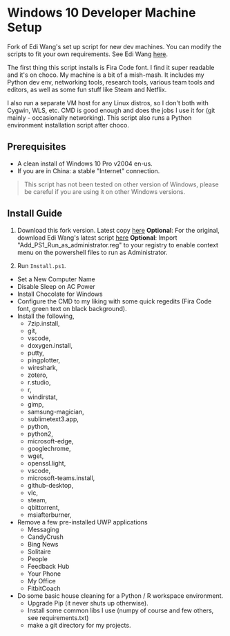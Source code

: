 # Windows 10 Developer Machine Setup
Fork of Edi Wang's set up script for new dev machines. You can modify the scripts to fit your own requirements.
See Edi Wang [here](https://github.com/EdiWang).

The first thing this script installs is Fira Code font. I find it super readable and it's on choco.
My machine is a bit of a mish-mash. It includes my Python dev env, networking tools, research tools, various team tools and editors, as well as some fun stuff like Steam and Netflix.

I also run a separate VM host for any Linux distros, so I don't both with Cygwin, WLS, etc. CMD is good
enough and does the jobs I use it for (git mainly - occasionally networking).
This script also runs a Python environment installation script after choco.

## Prerequisites

- A clean install of Windows 10 Pro v2004 en-us.
- If you are in China: a stable "Internet" connection.

> This script has not been tested on other version of Windows, please be careful if you are using it on other Windows versions.

## Install Guide

1. Download this fork version. Latest copy [here](https://github.com/albert118/EnvSetup/blob/master/Install.ps1)
	**Optional**: For the original, download Edi Wang's latest script [here](https://raw.githubusercontent.com/EdiWang/EnvSetup/master/Install.ps1)
	**Optional**: Import "Add_PS1_Run_as_administrator.reg" to your registry to enable context menu on the powershell files to run as Administrator.

2. Run `Install.ps1`.

- Set a New Computer Name
- Disable Sleep on AC Power
- Install Chocolate for Windows
- Configure the CMD to my liking with some quick regedits (Fira Code font, green text on black background).
- Install the following,
    - 7zip.install,
    - git,
    - vscode,
    - doxygen.install,
    - putty,
    - pingplotter,
    - wireshark,
    - zotero,
    - r.studio,
    - r,
    - windirstat,
    - gimp,
    - samsung-magician,
    - sublimetext3.app,
    - python,
    - python2,
    - microsoft-edge,
    - googlechrome,
    - wget,
    - openssl.light,
    - vscode,
    - microsoft-teams.install,
    - github-desktop,
    - vlc,
    - steam,
    - qbittorrent,
    - msiafterburner,
- Remove a few pre-installed UWP applications
    - Messaging
    - CandyCrush
    - Bing News
    - Solitaire
    - People
    - Feedback Hub
    - Your Phone
    - My Office
    - FitbitCoach
- Do some basic house cleaning for a Python / R workspace environment.
    - Upgrade Pip (it never shuts up otherwise).
    - Install some common libs I use (numpy of course and few others, see requirements.txt)
    - make a git directory for my projects.
